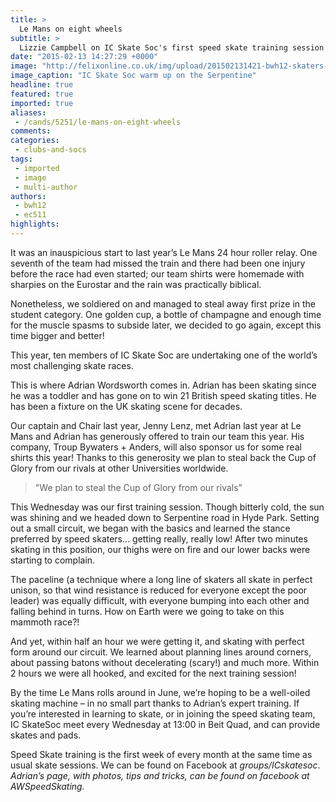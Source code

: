 ```yaml
---
title: >
  Le Mans on eight wheels
subtitle: >
  Lizzie Campbell on IC Skate Soc's first speed skate training session.
date: "2015-02-13 14:27:29 +0000"
image: "http://felixonline.co.uk/img/upload/201502131421-bwh12-skaters---awspeedskating.jpg"
image_caption: "IC Skate Soc warm up on the Serpentine"
headline: true
featured: true
imported: true
aliases:
 - /cands/5251/le-mans-on-eight-wheels
comments:
categories:
 - clubs-and-socs
tags:
 - imported
 - image
 - multi-author
authors:
 - bwh12
 - ec511
highlights:
---
```


It was an inauspicious start to last year’s Le Mans 24 hour roller relay. One seventh of the team had missed the train and there had been one injury before the race had even started; our team shirts were homemade with sharpies on the Eurostar and the rain was practically biblical.

Nonetheless, we soldiered on and managed to steal away first prize in the student category. One golden cup, a bottle of champagne and enough time for the muscle spasms to subside later, we decided to go again, except this time bigger and better!

This year, ten members of IC Skate Soc are undertaking one of the world’s most challenging skate races.

This is where Adrian Wordsworth comes in. Adrian has been skating since he was a toddler and has gone on to win 21 British speed skating titles. He has been a fixture on the UK skating scene for decades.

Our captain and Chair last year, Jenny Lenz, met Adrian last year at Le Mans and Adrian has generously offered to train our team this year. His company, Troup Bywaters + Anders, will also sponsor us for some real shirts this year! Thanks to this generosity we plan to steal back the Cup of Glory from our rivals at other Universities worldwide.

> "We plan to steal the Cup of Glory from our rivals"

This Wednesday was our first training session. Though bitterly cold, the sun was shining and we headed down to Serpentine road in Hyde Park. Setting out a small circuit, we began with the basics and learned the stance preferred by speed skaters… getting really, really low! After two minutes skating in this position, our thighs were on fire and our lower backs were starting to complain.

The paceline (a technique where a long line of skaters all skate in perfect unison, so that wind resistance is reduced for everyone except the poor leader) was equally difficult, with everyone bumping into each other and falling behind in turns. How on Earth were we going to take on this mammoth race?!

And yet, within half an hour we were getting it, and skating with perfect form around our circuit. We learned about planning lines around corners, about passing batons without decelerating (scary!) and much more. Within 2 hours we were all hooked, and excited for the next training session!

By the time Le Mans rolls around in June, we’re hoping to be a well-oiled skating machine – in no small part thanks to Adrian’s expert training. If you’re interested in learning to skate, or in joining the speed skating team, IC SkateSoc meet every Wednesday at 13:00 in Beit Quad, and can provide skates and pads.

Speed Skate training is the first week of every month at the same time as usual skate sessions. We can be found on Facebook at _groups/ICskatesoc_. _Adrian’s page, with photos, tips and tricks, can be found on facebook at AWSpeedSkating._
